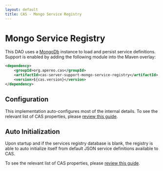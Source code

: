 ```yaml
---
layout: default
title: CAS - Mongo Service Registry
---
```


# Mongo Service Registry
This DAO uses a [MongoDb](https://www.mongodb.org/) instance to load and persist service definitions.
Support is enabled by adding the following module into the Maven overlay:

```xml
<dependency>
    <groupId>org.apereo.cas</groupId>
    <artifactId>cas-server-support-mongo-service-registry</artifactId>
    <version>${cas.version}</version>
</dependency>
```

## Configuration
This implementation auto-configures most of the internal details.
To see the relevant list of CAS properties, please [review this guide](Configuration-Properties.html).

## Auto Initialization

Upon startup and if the services registry database is blank, 
the registry is able to auto initialize itself from default 
JSON service definitions available to CAS. 

To see the relevant list of CAS properties, please [review this guide](Configuration-Properties.html).

